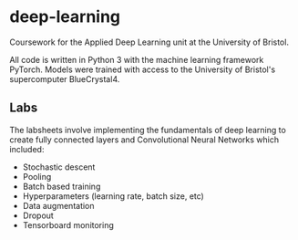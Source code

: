 # deep-learning
Coursework for the Applied Deep Learning unit at the University of Bristol. 

All code is written in Python 3 with the machine learning framework PyTorch. Models were trained with access to the University of Bristol's supercomputer BlueCrystal4.
	
## Labs 

The labsheets involve implementing the fundamentals of deep learning to create fully connected layers and Convolutional Neural Networks which included:

- Stochastic descent
- Pooling
- Batch based training
- Hyperparameters (learning rate, batch size, etc)
- Data augmentation
- Dropout
- Tensorboard monitoring
